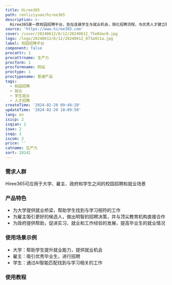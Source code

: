 ```yaml
---
title: Hiree365
path: renliziyuan/hiree365
description: >-
  Hiree365是一款校园招聘平台，旨在连接学生与就业机会，简化招聘流程，与优秀人才建立联系，打造成功的团队。通过Hiree365，您可以提升招聘策略，提供全面的就业解决方案。
source: 'https://www.hiree365.com'
cover: /cover/20240612/6/12/20240612_75e8dac0.jpg
logo: /logo/20240612/6/12/20240612_873a911a.jpg
label: 校园招聘平台
component: false
procattr: 1
procattrname: 生产力
procform: 1
procformname: 网站
proctype: 1
proctypename: 普通产品
tags:
  - 校园招聘
  - 就业
  - 学生就业
  - 人才招聘
createTime: '2024-02-20 09:48:20'
updateTime: '2024-02-20 10:09:50'
lang: en
isicp: 2
isqian: 2
iswx: 2
isqq: 2
iscom: 2
price: ''
catname: 生产力
sort: 28142
---
```




### 需求人群
Hiree365可应用于大学、雇主、政府和学生之间的校园招聘和就业场景

### 产品特色
- 为大学提供就业桥梁，帮助学生找到与学习相符的工作
- 为雇主吸引更好的候选人，做出明智的招聘决策，并与顶尖教育机构直接合作
- 为政府提供帮助，促进实习、就业和工作经验的发展，提高毕业生的就业情况

### 使用场景示例
- 大学：帮助学生提升就业能力，提供就业机会
- 雇主：吸引优秀毕业生，进行招聘
- 学生：通过AI智能匹配找到与学习相关的工作

### 使用教程


  
